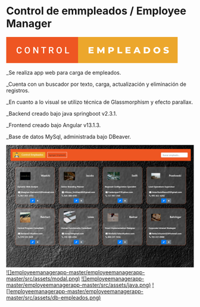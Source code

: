 # Control de emmpleados / Employee Manager


[![](employeemanagerapp-master/employeemanagerapp-master/src/assets/control-empleados.svg)]()

_Se realiza app web para carga de empleados.  

_Cuenta con un buscador por texto, carga, actualización y eliminación de registros.  

_En cuanto a lo visual se utilizo técnica de Glassmorphism y efecto parallax.  

_Backend creado bajo java springboot v2.3.1.  

_Frontend creado bajo Angular v13.1.3.  

_Base de datos MySql, administrada bajo DBeaver.  

 [![](employeemanagerapp-master/employeemanagerapp-master/src/assets/front1.png)]()
 [![]employeemanagerapp-master/employeemanagerapp-master/src/assets/modal.png)]()
 [![]employeemanagerapp-master/employeemanagerapp-master/src/assets/java.png)]() 
 [![]employeemanagerapp-master/employeemanagerapp-master/src/assets/db-empleados.png)]()
 
